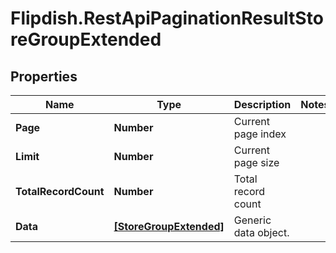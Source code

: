 # Flipdish.RestApiPaginationResultStoreGroupExtended

## Properties

Name | Type | Description | Notes
------------ | ------------- | ------------- | -------------
**Page** | **Number** | Current page index | 
**Limit** | **Number** | Current page size | 
**TotalRecordCount** | **Number** | Total record count | 
**Data** | [**[StoreGroupExtended]**](StoreGroupExtended.md) | Generic data object. | 


